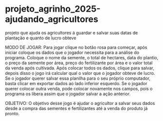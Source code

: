 # projeto_agrinho_2025-ajudando_agricultores
projeto que ajuda os agricultores á guardar e salvar suas datas de plantação e quanto de lucro obteve


MODO DE JOGAR: Para jogar clique no botão rosa para começar, após iniciar coloque os dados que o jogador necessita para a análise do programa. Coloque o nome da semente, o total de hectares, data do plantio, o preço da semente por área, preço do fertilizante por área e o valor total da venda após cultivada. Após colocar todos os dados, clique para salvar, depois disso o jogo irá calcular qual o valor que o jogador obteve de lucro. Se o jogador querer salvar essa planilha para o seu próprio computador, basta clicar em exportar dados ao lado inferior esquerdo. Se o jogador querer colocar outra venda, pode colocar novamente nos campos, pois o programa os libera assim que o jogador salvar a ação anterior.

OBJETIVO: O objetivo desse jogo é ajudar o agricultor a salvar seus dados desde a compra das sementes e fertilizantes até a venda do produto já pronto.
